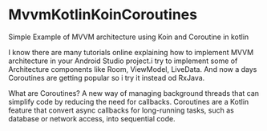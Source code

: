 # MvvmKotlinKoinCoroutines
Simple Example of MVVM architecture using Koin and Coroutine in kotlin 

I know there are many tutorials online explaining how to implement MVVM architecture in your Android Studio project.i try to implement some of Architecture components like Room, ViewModel, LiveData.
And now a days Coroutines are getting popular so i try it instead od RxJava.

</b>What are Coroutines?</b>
A new way of managing background threads that can simplify code by reducing the need for callbacks. Coroutines are a Kotlin feature that convert async callbacks for long-running tasks, such as database or network access, into sequential code.


